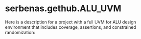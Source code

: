 # serbenas.gethub.ALU_UVM
Here is a description for a project with a full UVM for ALU design environment that includes coverage, assertions,  and constrained randomization:
